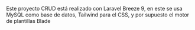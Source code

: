 Este proyecto CRUD está realizado con Laravel Breeze 9, en este se usa MySQL como base de datos, Tailwind para el CSS, y por supuesto el motor de plantillas Blade
